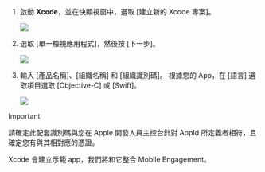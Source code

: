 1. 啟動 **Xcode**，並在快顯視窗中，選取 [建立新的 Xcode 專案]。
   
    ![](./media/mobile-engagement-create-new-ios-app/xcode-new-project.png)
2. 選取 [單一檢視應用程式]，然後按 [下一步]。
   
    ![](./media/mobile-engagement-create-new-ios-app/xcode-simple-view.png)
3. 輸入 [產品名稱]、[組織名稱] 和 [組織識別碼]。 根據您的 App，在 [語言] 選取項目選取 [Objective-C] 或 [Swift]。
   
    ![](./media/mobile-engagement-create-new-ios-app/xcode-project-props.png)

> [!IMPORTANT]
> 請確定此配套識別碼與您在 Apple 開發人員主控台針對 AppId 所定義者相符，且確定您有與其相對應的憑證。 
> 
> 

Xcode 會建立示範 app，我們將和它整合 Mobile Engagement。

